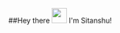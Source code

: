 ##Hey there <img src="https://raw.githubusercontent.com/MartinHeinz/MartinHeinz/master/wave.gif" width="30px"> I'm Sitanshu!
